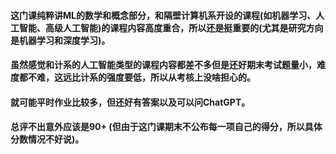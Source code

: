 #### 这门课纯粹讲ML的数学和概念部分，和隔壁计算机系开设的课程(如机器学习、人工智能、高级人工智能)的课程内容高度重合，所以还是挺重要的(尤其是研究方向是机器学习和深度学习)。

#### 虽然感觉和计系的人工智能类型的课程内容都差不多但是还好期末考试题量小，难度都不难，这远比计系的强度要低，所以从考核上没啥担心的。

#### 就可能平时作业比较多，但还好有答案以及可以问ChatGPT。

#### 总评不出意外应该是90+ (但由于这门课期末不公布每一项自己的得分，所以具体分数情况不好说)。

